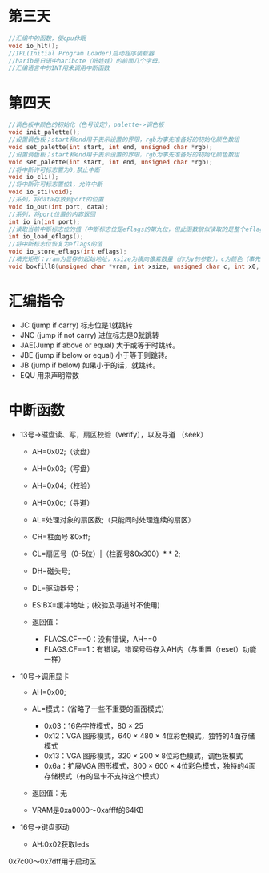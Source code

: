 # 第三天

```c
//汇编中的函数，使cpu休眠
void io_hlt();
//IPL(Initial Program Loader)启动程序装载器
//harib是日语中haribote（纸娃娃）的前面几个字母。
//汇编语言中的INT用来调用中断函数
```

#  第四天

```c
//调色板中颜色的初始化（色号设定），palette->调色板
void init_palette();
//设置调色板；start和end用于表示设置的界限，rgb为事先准备好的初始化颜色数组
void set_palette(int start, int end, unsigned char *rgb);
//设置调色板；start和end用于表示设置的界限，rgb为事先准备好的初始化颜色数组
void set_palette(int start, int end, unsigned char *rgb);
//将中断许可标志置为0,禁止中断
void io_cli();
//将中断许可标志置位1，允许中断
void io_sti(void);
//系列，将data存放到port的位置
void io_out(int port, data);
//系列，将port位置的内容返回
int io_in(int port);
//读取当前中断标志位的值（中断标志位是eflags的第九位，但此函数貌似读取的是整个eflags的值，汇编语言中将EAX寄存器的值作为参数返回）
int io_load_eflags();
//将中断标志位恢复为eflags的值
void io_store_eflags(int eflags);
//填充矩形；vram为显存的起始地址，xsize为横向像素数量（作为y的参数），c为颜色（事先定义好的宏），其余参数表示填充的范围
void boxfill8(unsigned char *vram, int xsize, unsigned char c, int x0, int y0, int x1, int y1)；
```



# 汇编指令

- JC (jump if carry) 标志位是1就跳转
- JNC (jump if not carry) 进位标志是0就跳转
- JAE(Jump if above or equal) 大于或等于时跳转。
- JBE (jump if below or equal) 小于等于则跳转。 
- JB (jump if below) 如果小于的话，就跳转。
- EQU 用来声明常数

# 中断函数

- 13号→磁盘读、写，扇区校验（verify），以及寻道 （seek）

  - AH=0x02;（读盘）

  - AH=0x03;（写盘）

  - AH=0x04;（校验）

  - AH=0x0c;（寻道）

  - AL=处理对象的扇区数;（只能同时处理连续的扇区）

  - CH=柱面号 &0xff;

  - CL=扇区号（0-5位）|（柱面号&0x300）* * 2; 

  - DH=磁头号;

  - DL=驱动器号；

  - ES:BX=缓冲地址；(校验及寻道时不使用) 

  - 返回值：

    - FLACS.CF==0：没有错误，AH==0
    - FLAGS.CF==1：有错误，错误号码存入AH内（与重置（reset）功能一样）


- 10号→调用显卡

  - AH=0x00;
  - AL=模式：（省略了一些不重要的画面模式）
    - 0x03：16色字符模式，80 × 25
    - 0x12：VGA 图形模式，640 × 480 × 4位彩色模式，独特的4面存储模式
    - 0x13：VGA 图形模式，320 × 200 × 8位彩色模式，调色板模式
    - 0x6a：扩展VGA 图形模式，800 × 600 × 4位彩色模式，独特的4面存储模式（有的显卡不支持这个模式）

  - 返回值：无
  - VRAM是0xa0000～0xaffff的64KB

- 16号→键盘驱动
  - AH:0x02获取leds

0x7c00～0x7dff用于启动区